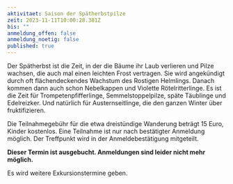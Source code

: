 ```yaml
---
aktivitaet: Saison der Spätherbstpilze
zeit: 2023-11-11T10:00:28.381Z
bis: ""
anmeldung_offen: false
anmeldung_noetig: false
published: true
---
```

Der Spätherbst ist die Zeit, in der die Bäume ihr Laub verlieren und Pilze wachsen, die auch mal einen leichten Frost vertragen. Sie wird angekündigt durch oft flächendeckendes Wachstum des Rostigen Helmlings. Danach kommen dann auch schon Nebelkappen und Violette Rötelritterlinge. Es ist die Zeit für Trompetenpfifferlinge, Semmelstoppelpilze, späte Täublinge und Edelreizker. Und natürlich für Austernseitlinge, die den ganzen Winter über fruktifizieren.

Die Teilnahmegebühr für die etwa dreistündige Wanderung beträgt 15 Euro, Kinder kostenlos. Eine Teilnahme ist nur nach bestätigter Anmeldung möglich. Der Treffpunkt wird in der Anmeldebestätigung mitgeteilt.

**Dieser Termin ist ausgebucht. Anmeldungen sind leider nicht mehr möglich.**

Es wird weitere Exkursionstermine geben.
